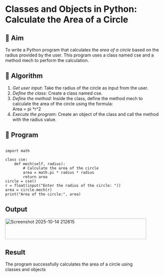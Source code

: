 # Classes and Objects in Python: Calculate the Area of a Circle

## 🎯 Aim
To write a Python program that calculates the *area of a circle* based on the radius provided by the user. This program uses a class named cse and a method mech to perform the calculation.

## 🧠 Algorithm
1. *Get user input*: Take the radius of the circle as input from the user.
2. *Define the class*: Create a class named cse.
3. *Define the method*: Inside the class, define the method mech to calculate the area of the circle using the formula:  
   Area = pi *r^2 
4. *Execute the program*: Create an object of the class and call the method with the radius value.

## 🧾 Program

```

import math

class cse:
    def mech(self, radius):
        # Calculate the area of the circle
        area = math.pi * radius * radius
        return area
circle = cse()
r = float(input("Enter the radius of the circle: "))
area = circle.mech(r)
print("Area of the circle:", area)
```

## Output
<img width="454" height="67" alt="Screenshot 2025-10-14 212615" src="https://github.com/user-attachments/assets/363b5d33-4ea6-49b1-9cf8-fbabeda98624" />

## Result
The program successfully calculates the area of a circle using classes and objects
